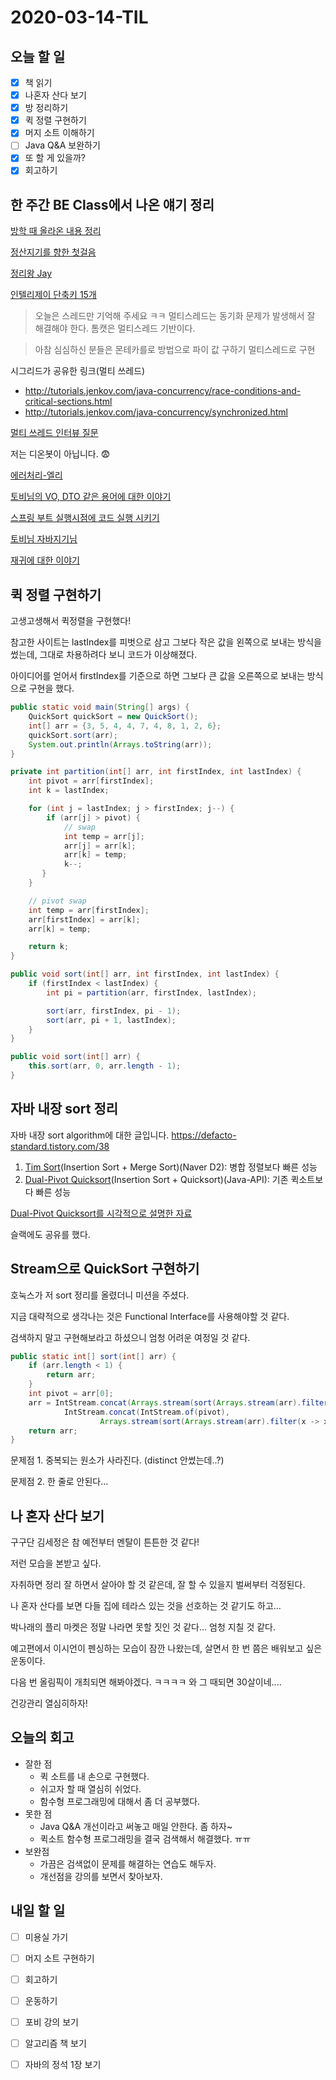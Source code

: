 # 2020-03-14-TIL

## 오늘 할 일

- [x] 책 읽기
- [x] 나혼자 산다 보기
- [x] 방 정리하기
- [x] 퀵 정렬 구현하기
- [x] 머지 소트 이해하기
- [ ] Java Q&A 보완하기
- [x] 또 할 게 있을까?
- [x] 회고하기

## 한 주간 BE Class에서 나온 얘기 정리

[방학 때 올라온 내용 정리](https://gist.github.com/ksundong/eb15ead2fcf44efd50e4c69d0a8a46ba)

[정산지기를 향한 첫걸음](https://woowabros.github.io/experience/2020/03/02/pilot-project-wbluke.html)

[정리왕 Jay](https://github.com/code-squad/java-qna/blob/3afde52293a6d9c9b43fe01de6b3f6cda2ed4b53/README.md)

[인텔리제이 단축키 15개](https://blog.jetbrains.com/kr/2020/03/top-15-intellij-idea-shortcuts_ko/?fbclid=IwAR1uUZiniSlu8LmaHyVX2i2gij4wKsoFb0HjzsMhJs7QfHZqWskZY2BN7_s)

> 오늘은 스레드만 기억해 주세요 ㅋㅋ
> 멀티스레드는 동기화 문제가 발생해서 잘 해결해야 한다.
> 톰캣은 멀티스레드 기반이다.

> 아참 심심하신 분들은
> 몬테카를로 방법으로 파이  값 구하기 멀티스레드로 구현

시그리드가 공유한 링크(멀티 쓰레드)

- http://tutorials.jenkov.com/java-concurrency/race-conditions-and-critical-sections.html
- http://tutorials.jenkov.com/java-concurrency/synchronized.html

[멀티 쓰레드 인터뷰 질문](https://www.devdiaries.net/blog/Java-Interview-Questions-Multithreading/)

저는 디온봇이 아닙니다. 😨

[에러처리-엘리]( https://github.com/code-squad/java-qna/pull/202)

[토비님의 VO, DTO 같은 용어에 대한 이야기](https://m.facebook.com/story.php?story_fbid=10218163939224527&id=1070166746)

[스프링 부트 실행시점에 코드 실행 시키기](https://www.daleseo.com/spring-boot-runners/)

[토비님 자바지기님](https://youtu.be/9nXqI9h6hyw)

[재귀에 대한 이야기](https://kldp.org/node/134556)

## 퀵 정렬 구현하기

고생고생해서 퀵정렬을 구현했다!

참고한 사이트는 lastIndex를 피벗으로 삼고 그보다 작은 값을 왼쪽으로 보내는 방식을 썼는데, 그대로 차용하려다 보니 코드가 이상해졌다.

아이디어를 얻어서 firstIndex를 기준으로 하면 그보다 큰 값을 오른쪽으로 보내는 방식으로 구현을 했다.

```java
public static void main(String[] args) {
    QuickSort quickSort = new QuickSort();
    int[] arr = {3, 5, 4, 4, 7, 4, 8, 1, 2, 6};
    quickSort.sort(arr);
    System.out.println(Arrays.toString(arr));
}

private int partition(int[] arr, int firstIndex, int lastIndex) {
    int pivot = arr[firstIndex];
    int k = lastIndex;

    for (int j = lastIndex; j > firstIndex; j--) {
        if (arr[j] > pivot) {
            // swap
            int temp = arr[j];
            arr[j] = arr[k];
            arr[k] = temp;
            k--;
       }
    }

    // pivot swap
    int temp = arr[firstIndex];
    arr[firstIndex] = arr[k];
    arr[k] = temp;

    return k;
}

public void sort(int[] arr, int firstIndex, int lastIndex) {
    if (firstIndex < lastIndex) {
        int pi = partition(arr, firstIndex, lastIndex);

        sort(arr, firstIndex, pi - 1);
        sort(arr, pi + 1, lastIndex);
    }
}

public void sort(int[] arr) {
    this.sort(arr, 0, arr.length - 1);
}
```

## 자바 내장 sort 정리

자바 내장 sort algorithm에 대한 글입니다.
https://defacto-standard.tistory.com/38

1. [Tim Sort](https://d2.naver.com/helloworld/0315536)(Insertion Sort + Merge Sort)(Naver D2): 병합 정렬보다 빠른 성능
2. [Dual-Pivot Quicksort](https://docs.oracle.com/javase/8/docs/api/java/util/Arrays.html#sort-byte:A-)(Insertion Sort + Quicksort)(Java-API): 기존 퀵소트보다 빠른 성능

[Dual-Pivot Quicksort를 시각적으로 설명한 자료](https://dev.to/s_awdesh/double-pivot-quick-sort--javas-default-sorting-algorithm-1m4)

슬랙에도 공유를 했다.

## Stream으로 QuickSort 구현하기

호눅스가 저 sort 정리를 올렸더니 미션을 주셨다.

지금 대략적으로 생각나는 것은 Functional Interface를 사용해야할 것 같다.

검색하지 말고 구현해보라고 하셨으니 엄청 어려운 여정일 것 같다.

```java
public static int[] sort(int[] arr) {
    if (arr.length < 1) {
        return arr;
    }
    int pivot = arr[0];
    arr = IntStream.concat(Arrays.stream(sort(Arrays.stream(arr).filter(x -> x < pivot).toArray())),
            IntStream.concat(IntStream.of(pivot),
                    Arrays.stream(sort(Arrays.stream(arr).filter(x -> x > pivot).toArray())))).toArray();
    return arr;
}
```

문제점 1. 중복되는 원소가 사라진다. (distinct 안썼는데..?)

문제점 2. 한 줄로 안된다...

## 나 혼자 산다 보기

구구단 김세정은 참 예전부터 멘탈이 튼튼한 것 같다!

저런 모습을 본받고 싶다.

자취하면 정리 잘 하면서 살아야 할 것 같은데, 잘 할 수 있을지 벌써부터 걱정된다.

나 혼자 산다를 보면 다들 집에 테라스 있는 것을 선호하는 것 같기도 하고...

박나래의 플리 마켓은 정말 나라면 못할 짓인 것 같다... 엄청 지칠 것 같다.

예고편에서 이시언이 펜싱하는 모습이 잠깐 나왔는데, 살면서 한 번 쯤은 배워보고 싶은 운동이다.

다음 번 올림픽이 개최되면 해봐야겠다. ㅋㅋㅋㅋ 와 그 때되면 30살이네....

건강관리 열심히하자!

## 오늘의 회고

- 잘한 점
  - 퀵 소트를 내 손으로 구현했다.
  - 쉬고자 할 때 열심히 쉬었다.
  - 함수형 프로그래밍에 대해서 좀 더 공부했다.
- 못한 점
  - Java Q&A 개선이라고 써놓고 매일 안한다. 좀 하자~
  - 퀵소트 함수형 프로그래밍을 결국 검색해서 해결했다. ㅠㅠ
- 보완점
  - 가끔은 검색없이 문제를 해결하는 연습도 해두자.
  - 개선점을 강의를 보면서 찾아보자.

## 내일 할 일

- [ ] 미용실 가기
- [ ] 머지 소트 구현하기
- [ ] 회고하기
- [ ] 운동하기
- [ ] 포비 강의 보기
- [ ] 알고리즘 책 보기
- [ ] 자바의 정석 1장 보기

